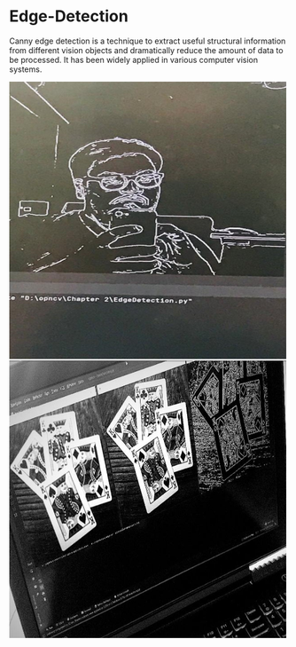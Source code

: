 # Edge-Detection
Canny edge detection is a technique to extract useful structural information from different vision objects and dramatically reduce the amount of data to be processed. It has been widely applied in various computer vision systems.


<img src="https://github.com/alokrathava/Assets/blob/master/Python/WhatsApp%20Image%202021-05-24%20at%2014.09.08%20(1).jpeg" height="500px" width="500px"/>

<img src="https://github.com/alokrathava/Assets/blob/master/Python/WhatsApp%20Image%202021-05-24%20at%2014.09.08.jpeg" height="500px" width="500px"/>
